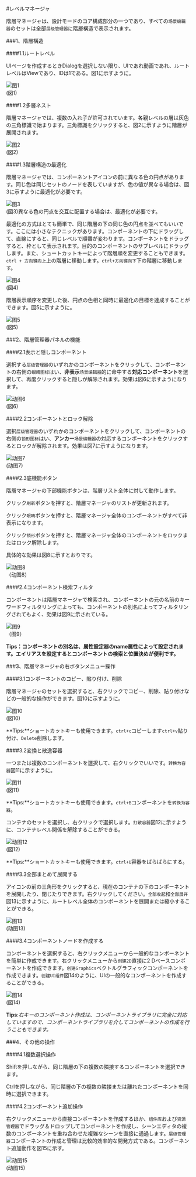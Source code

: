#レベルマネージャ

階層マネージャは、設計モードのコア構成部分の一つであり、すべての`场景编辑器`のセットは全部`层级管理器`に階層構造で表示されます。



###1、階層構造

####1.1ルートレベル

UIページを作成するときDialogを選択しない限り、UIであれ動画であれ、ルートレベルはViewであり、IDは1である。図1に示すように。

![图1](img/1.png)<br/>(図1)

####1.2多層ネスト

階層マネージャでは、複数の入れ子が許可されています。各親レベルの層は灰色の三角標識で始まります。三角標識をクリックすると、図2に示すように階層が展開されます。

![图2](img/2.png)<br/>(図2)

####1.3階層構造の最適化

階層マネージャでは、コンポーネントアイコンの前に異なる色の円点があります。同じ色は同じセットのノードを表していますが、色の値が異なる場合は、図3に示すように最適化が必要です。

![图3](img/3.png)<br/>(図3)異なる色の円点を交互に配置する場合は、最適化が必要です。

最適化の方式はとても簡単で、同じ階層の下の同じ色の円点を並べてもいいです。ここには小さなテクニックがあります。コンポーネントの下にドラッグして、直線にすると、同じレベルで順番が変わります。コンポーネントをドラッグすると、枠として表示されます。目的のコンポーネントのサブレベルにドラッグします。また、ショートカットキーによって階層順を変更することもできます。`ctrl + 方向键向上`上の階層に移動します。`ctrl+方向键向下`下の階層に移動します。

![图4](img/4.png)<br/>(図4)

階層表示順序を変更した後、円点の色相と同時に最適化の目標を達成することができます。図5に示すように。

![图5](img/5.png)<br/>(図5)



###2、階層管理器パネルの機能

####2.1表示と隠しコンポーネント

選択する`层级管理器`のいずれかのコンポーネントをクリックして、コンポーネントの右側の`眼睛图标`はい、**非表示**`场景编辑器`的に命中する**対応コンポーネント**を選択して、再度クリックすると隠しが解除されます。効果は図6に示すようになります。

![动图6](img/6.gif)<br/>(図6)

####2.2コンポーネントとロック解除

選択`层级管理器`のいずれかのコンポーネントをクリックして、コンポーネントの右側の`锁形图标`はい、**アンカー**`场景编辑器`の対応するコンポーネントをクリックするとロックが解除されます。効果は図7に示すようになります。

![动图7](img/7.gif) <br />(动图7)







####2.3底機能ボタン

階層マネージャの下部機能ボタンは、階層リスト全体に対して動作します。

クリック`刷新`ボタンを押すと、階層マネージャのリストが更新されます。

クリック`眼睛`ボタンを押すと、階層マネージャ全体のコンポーネントがすべて非表示になります。

クリック`锁形`ボタンを押すと、階層マネージャ全体のコンポーネントをロックまたはロック解除します。

具体的な効果は図8に示すとおりです。

![动图8](img/8.gif) <br >（动图8）







####2.4コンポーネント検索フィルタ

コンポーネントは階層マネージャで検索され、コンポーネントの元の名前のキーワードフィルタリングによっても、コンポーネントの別名によってフィルタリングされてもよく、効果は図9に示されている。

![图9](img/9.png) <br /> （图9）


**Tips：コンポーネントの別名は、属性設定器のname属性によって設定されます。エイリアスを設定するとコンポーネントの検索と位置決めが便利です。**



###3、階層マネージャの右ボタンメニュー操作

####3.1コンポーネントのコピー、貼り付け、削除

階層マネージャのセットを選択すると、右クリックでコピー、削除、貼り付けなどの一般的な操作ができます。図10に示すように。

![图10](img/10.png)<br/>(図10)

**Tips:**ショートカットキーも使用できます。`ctrl+c`コピーします`ctrl+v`貼り付け、`Delete`削除します。

####3.2変換と散逸容器

一つまたは複数のコンポーネントを選択して、右クリックでいいです。`转换为容器`図11に示すように。

![图11](img/11.png)<br/>(図11)

**Tips:**ショートカットキーも使用できます。`ctrl+B`コンポーネントを`转换为容器`。

コンテナのセットを選択し、右クリックで選択します。`打散容器`図12に示すように、コンテナレベル関係を解除することができる。

![动图12](img/12.gif)<br/>(図12)

**Tips:**ショートカットキーも使用できます。`ctrl+U`容器をばらばらにする。

####3.3全部まとめて展開する

アイコンの前の三角形をクリックすると、現在のコンテナの下のコンポーネントを展開したり、閉じたりできます。右クリックしてください。`全部收起`和`全部展开`図13に示すように、ルートレベル全体のコンポーネントを展開または縮小することができる。

![图13](img/13.gif) <br /> (动图13)



####3.4コンポーネントノードを作成する

コンポーネントを選択すると、右クリックメニューから一般的なコンポーネントを簡単に作成できます。右クリックメニューから`创建2D`直接に2 Dベースコンポーネントを作成できます。`创建Graphics`ベクトルグラフィックコンポーネントを作成できます。`创建UI组件`図14のように、UIの一般的なコンポーネントを作成することができる。

![图14](img/14.png)<br/>(図14)

**Tips**:*右キーのコンポーネント作成は、コンポーネントライブラリに完全に対応していますので、コンポーネントライブラリを介してコンポーネントの作成を行うこともできます。*



###4、その他の操作

####4.1複数選択操作

Shiftを押しながら、同じ階層の下の複数の隣接するコンポーネントを選択できます。

Ctrlを押しながら、同じ階層の下の複数の隣接または離れたコンポーネントを同時に選択できます。

####4.2コンポーネント追加操作

右クリックメニューから直接コンポーネントを作成するほか、`组件库`および`资源管理器`でドラッグ＆ドロップしてコンポーネントを作成し、シーンエディタの複数のコンポーネントを重ね合わせた複雑なシーンを直接に通過します。`层级管理器`コンポーネントの作成と管理は比較的効率的な開発方式である。コンポーネント追加動作を図15に示す。

![动图15](img/15.gif) <br /> (动图15)







